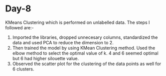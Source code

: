 # Day-8

KMeans Clustering which is performed on unlabelled data.
The steps I followed are:-
1. Imported the libraries, dropped unnecesary columns, standardized the data and used PCA to reduce the dimension to 2.
2. Then trained the model by using KMean Clustering method. Used the elbow method to select the optimal value of k. 4 and 6 seemed optimal but 6 had higher silouette value.
3. Observed the scatter plot for the clustering of the data points as well for 6 clusters.
